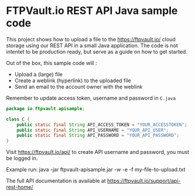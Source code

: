 # FTPVault.io REST API Java sample code

This project shows how to upload a file to the https://ftpvault.io/ cloud storage using our REST API in a small Java application.
The code is not intentet to be production ready, but serve as a guide on how to get started.

Out of the box, this sample code will :

- Upload a (large) file
- Create a weblink (hyperlink) to the uploaded file
- Send an email to the account owner with the weblink

Remember to update access token, username and password in ```C.java```

```java
package io.ftpvault.apisample;

class C {
    public static final String API_ACCESS_TOKEN = "YOUR_ACCESSTOKEN";
    public static final String API_USERNAME = "YOUR_API_USER";
    public static final String API_PASSWORD = "YOUR_API_PASSWORD";
}
```

Visit https://ftpvault.io/api/ to create API username and password, you must be logged in.

Example run:
java -jar ftpvault-apisample.jar -w -e -f my-file-to-upload.txt

The full API documentation is available at https://ftpvault.io/support/api-rest-home/

